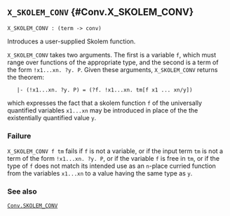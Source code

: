 ## `X_SKOLEM_CONV` {#Conv.X_SKOLEM_CONV}


```
X_SKOLEM_CONV : (term -> conv)
```



Introduces a user-supplied Skolem function.


`X_SKOLEM_CONV` takes two arguments.  The first is a variable `f`, which
must range over functions of the appropriate type, and the second is a term of
the form `!x1...xn. ?y. P`.  Given these arguments, `X_SKOLEM_CONV` returns
the theorem:
    
       |- (!x1...xn. ?y. P) = (?f. !x1...xn. tm[f x1 ... xn/y])
    
which expresses the fact that a skolem function `f` of the
universally quantified variables `x1...xn` may be introduced in place of the
the existentially quantified value `y`.

### Failure

`X_SKOLEM_CONV f tm` fails if `f` is not a variable, or if the input term `tm`
is not a term of the form `!x1...xn. ?y. P`, or if the variable `f` is free in
`tm`, or if the type of `f` does not match its intended use as an `n`-place
curried function from the variables `x1...xn` to a value having the same type
as `y`.

### See also

[`Conv.SKOLEM_CONV`](#Conv.SKOLEM_CONV)


